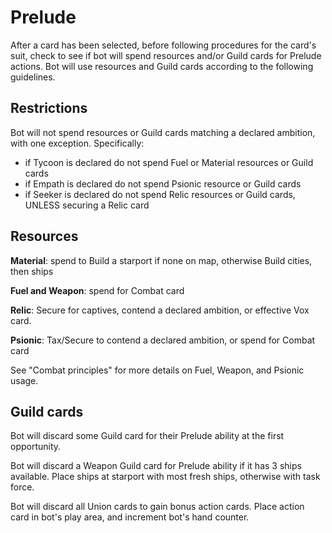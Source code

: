 # Prelude

After a card has been selected, before following procedures for the card's suit, check to see if bot will spend resources and/or Guild cards for Prelude actions. Bot will use resources and Guild cards according to the following guidelines.

## Restrictions

Bot will not spend resources or Guild cards matching a declared ambition, with one exception. Specifically:

- if Tycoon is declared do not spend Fuel or Material resources or Guild cards
- if Empath is declared do not spend Psionic resource or Guild cards
- if Seeker is declared do not spend Relic resources or Guild cards, UNLESS securing a Relic card

## Resources

**Material**: spend to Build a starport if none on map, otherwise Build cities, then ships

**Fuel and Weapon**: spend for Combat card

**Relic**: Secure for captives, contend a declared ambition, or effective Vox card.

**Psionic**: Tax/Secure to contend a declared ambition, or spend for Combat card

See "Combat principles" for more details on Fuel, Weapon, and Psionic usage.

## Guild cards

Bot will discard some Guild card for their Prelude ability at the first opportunity.

Bot will discard a Weapon Guild card for Prelude ability if it has 3 ships available. Place ships at starport with most fresh ships, otherwise with task force.

Bot will discard all Union cards to gain bonus action cards. Place action card in bot's play area, and increment bot's hand counter.

<div class="pagebreak"> </div>
